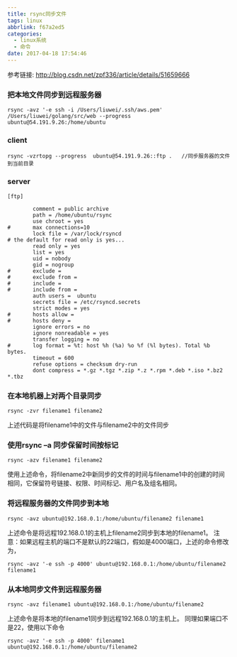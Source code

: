 ```yaml
---
title: rsync同步文件
tags: linux
abbrlink: f67a2ed5
categories:
  - linux系统
  - 命令
date: 2017-04-18 17:54:46
---
```



参考链接: http://blog.csdn.net/zpf336/article/details/51659666


### 把本地文件同步到远程服务器
```
rsync -avz '-e ssh -i /Users/liuwei/.ssh/aws.pem' /Users/liuwei/golang/src/web --progress ubuntu@54.191.9.26:/home/ubuntu
```

<!-- more -->
### client

```
rsync -vzrtopg --progress  ubuntu@54.191.9.26::ftp .   //同步服务器的文件到当前目录
```

### server

```
[ftp]

        comment = public archive
        path = /home/ubuntu/rsync
        use chroot = yes
#       max connections=10
        lock file = /var/lock/rsyncd
# the default for read only is yes...
        read only = yes
        list = yes
        uid = nobody
        gid = nogroup
#       exclude =
#       exclude from =
#       include =
#       include from =
        auth users =  ubuntu
        secrets file = /etc/rsyncd.secrets
        strict modes = yes
#       hosts allow =
#       hosts deny =
        ignore errors = no
        ignore nonreadable = yes
        transfer logging = no
#       log format = %t: host %h (%a) %o %f (%l bytes). Total %b bytes.
        timeout = 600
        refuse options = checksum dry-run
        dont compress = *.gz *.tgz *.zip *.z *.rpm *.deb *.iso *.bz2 *.tbz

```



### 在本地机器上对两个目录同步

```
rsync -zvr filename1 filename2
```
上述代码是将filename1中的文件与filename2中的文件同步

### 使用rsync –a 同步保留时间按标记

```
rsync -azv filename1 filename2  
```

使用上述命令，将filename2中新同步的文件的时间与filename1中的创建的时间相同，它保留符号链接、权限、时间标记、用户名及组名相同。

### 将远程服务器的文件同步到本地

```
rsync -avz ubuntu@192.168.0.1:/home/ubuntu/filename2 filename1 
```

上述命令是将远程192.168.0.1的主机上filename2同步到本地的filename1。
注意：如果远程主机的端口不是默认的22端口，假如是4000端口，上述的命令修改为，

```
rsync -avz '-e ssh -p 4000' ubuntu@192.168.0.1:/home/ubuntu/filename2 filename1 
```

### 从本地同步文件到远程服务器

```
rsync -avz filename1 ubuntu@192.168.0.1:/home/ubuntu/filename2  
```
上述命令是将本地的filename1同步到远程192.168.0.1的主机上。
同理如果端口不是22，使用以下命令

```
rsync -avz '-e ssh -p 4000' filename1 ubuntu@192.168.0.1:/home/ubuntu/filename2  
```
